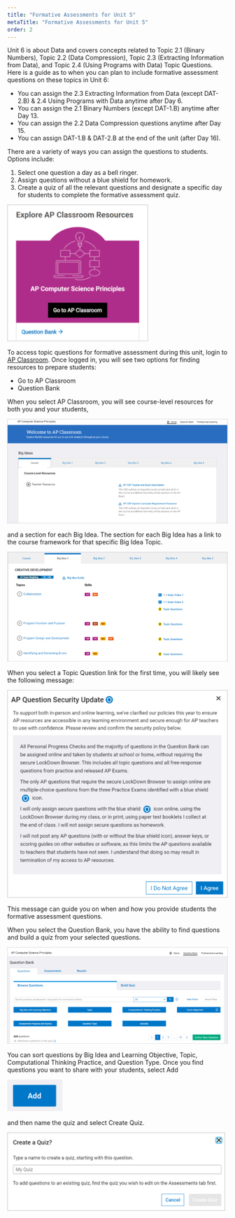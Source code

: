 ```yaml
---
title: "Formative Assessments for Unit 5"
metaTitle: "Formative Assessments for Unit 5"
order: 2
---
```


Unit 6 is about Data and covers concepts related to Topic 2.1 (Binary Numbers), Topic 2.2 (Data Compression), Topic 2.3 (Extracting Information from Data), and Topic 2.4 (Using Programs with Data) Topic Questions. Here is a guide as to when you can plan to include formative assessment questions on these topics in Unit 6:

* You can assign the 2.3 Extracting Information from Data (except DAT-2.B) & 2.4 Using Programs with Data anytime after Day 6.
* You can assign the 2.1 Binary Numbers (except DAT-1.B) anytime after Day 13.
* You can assign the 2.2 Data Compression questions anytime after Day 15.
* You can assign DAT-1.B & DAT-2.B at the end of the unit (after Day 16).

There are a variety of ways you can assign the questions to students. Options include:

1. Select one question a day as a bell ringer.
2. Assign questions without a blue shield for homework.
3. Create a quiz of all the relevant questions and designate a specific day for students to complete the formative assessment quiz.

![AP Classroom link](ap-classroom-link.png)

To access topic questions for formative assessment during this unit, login to [AP Classroom](https://myap.collegeboard.org/login). Once logged in, you will see two options for finding resources to prepare students:

* Go to AP Classroom
* Question Bank

When you select AP Classroom, you will see course-level resources for both you and your students,

![Course level resources](course-level-resources.png)

and a section for each Big Idea. The section for each Big Idea has a link to the course framework for that specific Big Idea Topic.

![Big Idea topic](big-idea-section.png)

When you select a Topic Question link for the first time, you will likely see the following message:

![AP Question Security update](security-update.png)

This message can guide you on when and how you provide students the formative assessment questions.

When you select the Question Bank, you have the ability to find questions and build a quiz from your selected questions.

![Question Bank](question-bank.png)

You can sort questions by Big Idea and Learning Objective, Topic, Computational Thinking Practice, and Question Type. Once you find questions you want to share with your students, select Add

![Add button](add-button.png)

and then name the quiz and select Create Quiz.

![Create a Quiz dialog](create-quiz.png)
